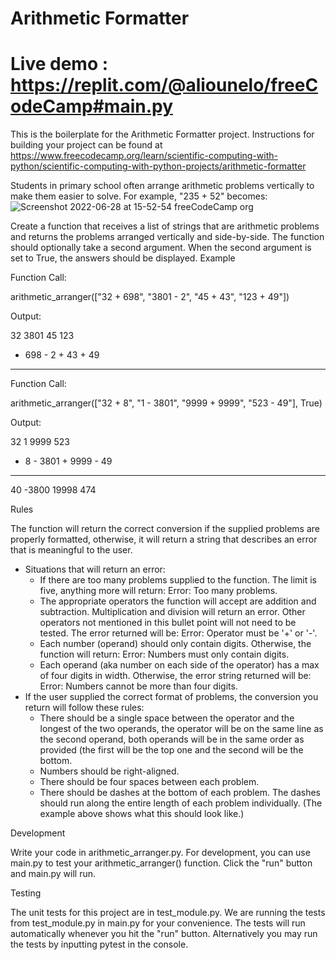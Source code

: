 # Arithmetic Formatter

# Live demo : https://replit.com/@aliounelo/freeCodeCamp#main.py <br > 

This is the boilerplate for the Arithmetic Formatter project. Instructions for building your project can be found at https://www.freecodecamp.org/learn/scientific-computing-with-python/scientific-computing-with-python-projects/arithmetic-formatter

Students in primary school often arrange arithmetic problems vertically to make them easier to solve. For example, "235 + 52" becomes:
![Screenshot 2022-06-28 at 15-52-54 freeCodeCamp org](https://user-images.githubusercontent.com/53930501/176224649-7b0c3766-c8bf-4b0c-b057-d763b1a34f9e.png)

Create a function that receives a list of strings that are arithmetic problems and returns the problems arranged vertically and side-by-side. The function should optionally take a second argument. When the second argument is set to True, the answers should be displayed.
Example

Function Call:

arithmetic_arranger(["32 + 698", "3801 - 2", "45 + 43", "123 + 49"])

Output:

   32      3801      45      123 <br >
+ 698    -    2    + 43    +  49 <br >
-----    ------    ----    -----

Function Call:

arithmetic_arranger(["32 + 8", "1 - 3801", "9999 + 9999", "523 - 49"], True)

Output:

  32         1      9999      523
+  8    - 3801    + 9999    -  49
----    ------    ------    -----
  40     -3800     19998      474

Rules

The function will return the correct conversion if the supplied problems are properly formatted, otherwise, it will return a string that describes an error that is meaningful to the user.

+ Situations that will return an error:
  + If there are too many problems supplied to the function. The limit is         five, anything more will return: Error: Too many problems.
  + The appropriate operators the function will accept are addition and           subtraction. Multiplication and division will return an error. Other           operators not mentioned in this bullet point will not need to be tested.       The error returned will be: Error: Operator must be '+' or '-'.
  + Each number (operand) should only contain digits. Otherwise, the function     will return: Error: Numbers must only contain digits.
  + Each operand (aka number on each side of the operator) has a max of four       digits in width. Otherwise, the error string returned will be: Error:         Numbers cannot be more than four digits.
+ If the user supplied the correct format of problems, the conversion you       return will follow these rules:
  + There should be a single space between the operator and the longest of the     two operands, the operator will be on the same line as the second operand,     both operands will be in the same order as provided (the first will be the     top one and the second will be the bottom.
  + Numbers should be right-aligned.
  + There should be four spaces between each problem.
  + There should be dashes at the bottom of each problem. The dashes should       run along the entire length of each problem individually. (The example         above shows what this should look like.)

Development

Write your code in arithmetic_arranger.py. For development, you can use main.py to test your arithmetic_arranger() function. Click the "run" button and main.py will run.

Testing

The unit tests for this project are in test_module.py. We are running the tests from test_module.py in main.py for your convenience. The tests will run automatically whenever you hit the "run" button. Alternatively you may run the tests by inputting pytest in the console.
